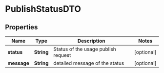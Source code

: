 
# PublishStatusDTO

## Properties
Name | Type | Description | Notes
------------ | ------------- | ------------- | -------------
**status** | **String** | Status of the usage publish request |  [optional]
**message** | **String** | detailed message of the status |  [optional]




